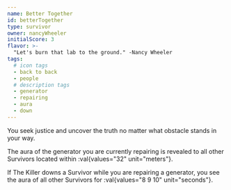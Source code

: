```yaml
---
name: Better Together
id: betterTogether
type: survivor
owner: nancyWheeler
initialScore: 3
flavor: >-
  "Let's burn that lab to the ground." -Nancy Wheeler
tags:
  # icon tags
  - back to back
  - people
  # description tags
  - generator
  - repairing
  - aura
  - down
---
```


You seek justice and uncover the truth no matter what obstacle stands in your way.

The aura of the generator you are currently repairing is revealed to all other Survivors located within :val{values="32" unit="meters"}.

If The Killer downs a Survivor while you are repairing a generator, you see the aura of all other Survivors for :val{values="8 9 10" unit="seconds"}.
